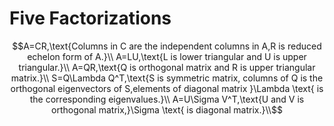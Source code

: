 # Five Factorizations
$$A=CR,\text{Columns in C are the independent columns in A,R is reduced echelon form of A.}\\ 
A=LU,\text{L is lower triangular and U is upper triangular.}\\ 
A=QR,\text{Q is orthogonal matrix and R is upper triangular matrix.}\\ 
S=Q\Lambda Q^T,\text{S is symmetric matrix, columns of Q is the orthogonal eigenvectors of S,elements of diagonal matrix }\Lambda \text{ is the corresponding eigenvalues.}\\ 
A=U\Sigma V^T,\text{U and V is orthogonal matrix,}\Sigma \text{ is diagonal matrix.}\\$$
## 